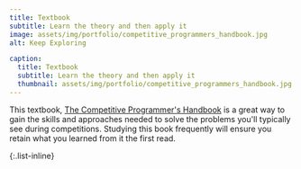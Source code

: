 ```yaml
---
title: Textbook
subtitle: Learn the theory and then apply it
image: assets/img/portfolio/competitive_programmers_handbook.jpg
alt: Keep Exploring

caption:
  title: Textbook
  subtitle: Learn the theory and then apply it
  thumbnail: assets/img/portfolio/competitive_programmers_handbook.jpg
---
```

This textbook, [The Competitive Programmer's Handbook](https://cses.fi/book/book.pdf) is a great way to gain the skills and approaches needed to solve the problems you'll typically see during competitions. Studying this book frequently will ensure you retain what you learned from it the first read.

{:.list-inline}
<!-- - Date: January 2017
- Client: Explore
- Category: Graphic Design -->

